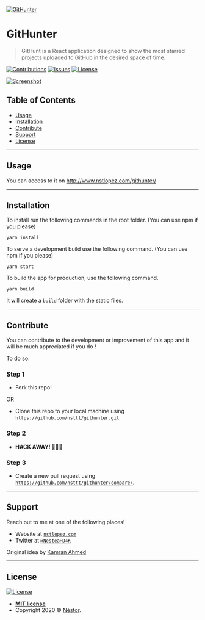 <a href="http://www.nstlopez.com/githunter/"><img src="https://i.imgur.com/jI034fS.png" title="GitHunter" alt="GitHunter"></a>
# GitHunter
> GitHunt is a React application designed to show the most starred projects uploaded to GitHub in the desired space of time.

[![Contributions](https://img.shields.io/badge/contributions-welcome-blue?style=flat-square)](https://github.com/nsttt/githunter/compare/) [![Issues](https://img.shields.io/github/issues/nsttt/githunter?style=flat-square)](https://github.com/Nsttt/githunter/issues) [![License](https://img.shields.io/github/license/nsttt/githunter?style=flat-square)](https://github.com/Nsttt/githunter/blob/master/LICENSE.txt)

[![Screenshot](https://i.imgur.com/ItHcYOo.png)](http://www.nstlopez.com/githunter/)

## Table of Contents 
- [Usage](#Usage)
- [Installation](#Installation)
- [Contribute](#Contribute)
- [Support](#Support)
- [License](#License)

---

## Usage
You can access to it on http://www.nstlopez.com/githunter/

---

## Installation
To install run the following commands in the root folder. (You can use npm if you please)
```shell
yarn install
```
To serve a development build use the following command. (You can use npm if you please)
```shell
yarn start
```
To build the app for production, use the following command.
```shell
yarn build
```
It will create a `build` folder with the static files.

---

## Contribute

You can contribute to the development or improvement of this app and it will be much appreciated if you do !

To do so:

### Step 1

- Fork this repo!

OR

- Clone this repo to your local machine using `https://github.com/nsttt/githunter.git`

### Step 2

- **HACK AWAY!** 🔨🔨🔨

### Step 3

- Create a new pull request using <a href="https://github.com/nsttt/githunter/compare/" target="_blank">`https://github.com/nsttt/githunter/compare/`</a>.

---

## Support

Reach out to me at one of the following places!

- Website at <a href="http://nstlopez.com" target="_blank">`nstlopez.com`</a>
- Twitter at <a href="http://twitter.com/nesteahd4k" target="_blank">`@NesteaHD4K`</a>

Original idea by <a href="https://github.com/kamranahmedse" target=_blank>Kamran Ahmed</a>

---

## License

[![License](https://img.shields.io/github/license/nsttt/githunter?style=flat-square)](https://github.com/Nsttt/githunter/blob/master/LICENSE.txt)

- **[MIT license](http://opensource.org/licenses/mit)**
- Copyright 2020 © <a href="http://nstlopez.com" target="_blank">Néstor</a>.


